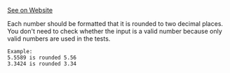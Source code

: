 [See on Website](https://www.codewars.com/kata/5641a03210e973055a00000d)

Each number should be formatted that it is rounded to two decimal places. You don't need to check whether the input is a valid number because only valid numbers are used in the tests.
```
Example:    
5.5589 is rounded 5.56   
3.3424 is rounded 3.34
```